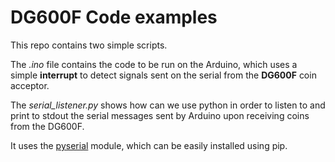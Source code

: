 # DG600F Code examples
This repo contains two simple scripts.

The *.ino* file contains the code to be run on the Arduino, which uses a simple **interrupt** to detect signals sent on the serial from the **DG600F** coin acceptor.

The *serial_listener.py* shows how can we use python in order to listen to and print to stdout the serial messages sent by Arduino upon receiving coins from the DG600F.

It uses the [pyserial](https://github.com/pyserial/pyserial) module, which can be easily installed using pip.